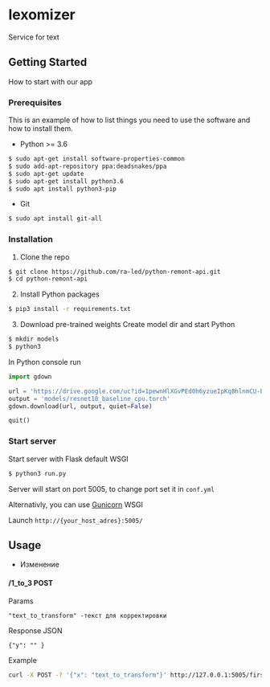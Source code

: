 # lexomizer
Service for text

<!-- GETTING STARTED -->
## Getting Started

How to start with our app

### Prerequisites

This is an example of how to list things you need to use the software and how to install them.
* Python >= 3.6
```sh
$ sudo apt-get install software-properties-common
$ sudo add-apt-repository ppa:deadsnakes/ppa 
$ sudo apt-get update
$ sudo apt-get install python3.6
$ sudo apt install python3-pip
```
  
* Git
```sh
$ sudo apt install git-all
```


### Installation

1. Clone the repo
```sh
$ git clone https://github.com/ra-led/python-remont-api.git
$ cd python-remont-api
```
2. Install Python packages
```sh
$ pip3 install -r requirements.txt
```
3. Download pre-trained weights
Create model dir and start Python
```sh
$ mkdir models
$ python3
```
In Python console run
```Python
import gdown

url = 'https://drive.google.com/uc?id=1pewnHlXGvPEd0h6yzueIpKq8hlnmCU-E'
output = 'models/resnet18_baseline_cpu.torch'
gdown.download(url, output, quiet=False)

quit()
```

### Start server

Start server with Flask default WSGI
```sh
$ python3 run.py
```
Server will start on port 5005, to change port set it in `conf.yml`

Alternativly, you can use [Gunicorn](https://gunicorn.org/) WSGI

Launch `http://{your_host_adres}:5005/`

<!-- USAGE EXAMPLES -->
## Usage

- Изменение 

#### /1_to_3 POST
Params
```
"text_to_transform" -текст для корректировки
```
  
Response JSON
```
{"y": "" }
```
  
Example
```sh
curl -X POST -? '{"x": "text_to_transform"}' http://127.0.0.1:5005/first_third
```
